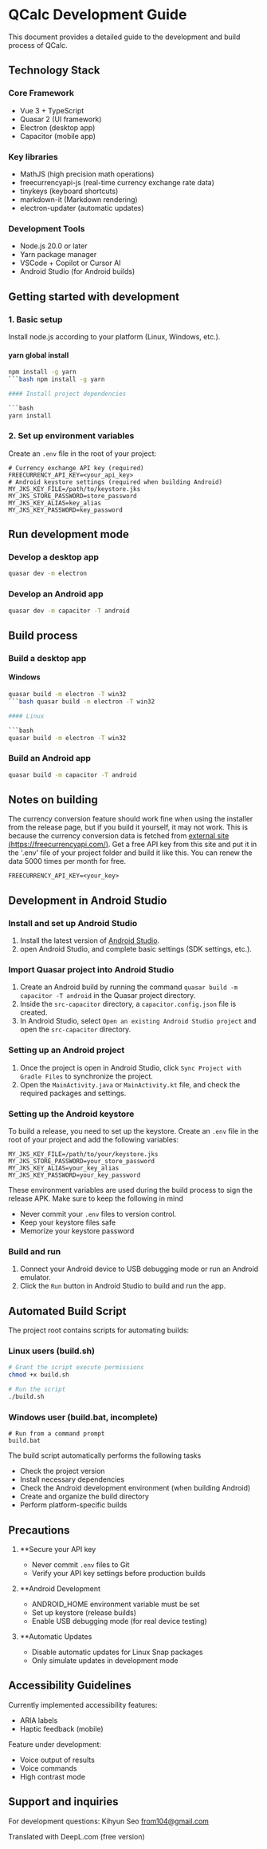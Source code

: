 # QCalc Development Guide

This document provides a detailed guide to the development and build process of QCalc.

## Technology Stack

### Core Framework

- Vue 3 + TypeScript
- Quasar 2 (UI framework)
- Electron (desktop app)
- Capacitor (mobile app)

### Key libraries

- MathJS (high precision math operations)
- freecurrencyapi-js (real-time currency exchange rate data)
- tinykeys (keyboard shortcuts)
- markdown-it (Markdown rendering)
- electron-updater (automatic updates)

### Development Tools

- Node.js 20.0 or later
- Yarn package manager
- VSCode + Copilot or Cursor AI
- Android Studio (for Android builds)

## Getting started with development

### 1. Basic setup

Install node.js according to your platform (Linux, Windows, etc.).

#### yarn global install

```bash
npm install -g yarn
```bash npm install -g yarn

#### Install project dependencies

```bash
yarn install
```

### 2. Set up environment variables

Create an `.env` file in the root of your project:

```plaintext
# Currency exchange API key (required)
FREECURRENCY_API_KEY=<your_api_key>
# Android keystore settings (required when building Android)
MY_JKS_KEY_FILE=/path/to/keystore.jks
MY_JKS_STORE_PASSWORD=store_password
MY_JKS_KEY_ALIAS=key_alias
MY_JKS_KEY_PASSWORD=key_password
```

## Run development mode

### Develop a desktop app

```bash
quasar dev -m electron
```

### Develop an Android app

```bash
quasar dev -m capacitor -T android
```

## Build process

### Build a desktop app

#### Windows

```bash
quasar build -m electron -T win32
```bash quasar build -m electron -T win32

#### Linux

```bash
quasar build -m electron -T win32
```

### Build an Android app

```bash
quasar build -m capacitor -T android
```

## Notes on building

The currency conversion feature should work fine when using the installer from the release page, but if you build it yourself, it may not work. This is because the currency conversion data is fetched from [external site (https://freecurrencyapi.com/)](https://freecurrencyapi.com/). Get a free API key from this site and put it in the '.env' file of your project folder and build it like this. You can renew the data 5000 times per month for free.

```plaintext
FREECURRENCY_API_KEY=<your_key>
```

## Development in Android Studio

### Install and set up Android Studio

1. Install the latest version of [Android Studio](https://developer.android.com/studio).
2. open Android Studio, and complete basic settings (SDK settings, etc.).

### Import Quasar project into Android Studio

1. Create an Android build by running the command `quasar build -m capacitor -T android` in the Quasar project directory.
2. Inside the `src-capacitor` directory, a `capacitor.config.json` file is created.
3. In Android Studio, select `Open an existing Android Studio project` and open the `src-capacitor` directory.

### Setting up an Android project

1. Once the project is open in Android Studio, click `Sync Project with Gradle Files` to synchronize the project.
2. Open the `MainActivity.java` or `MainActivity.kt` file, and check the required packages and settings.

### Setting up the Android keystore

To build a release, you need to set up the keystore. Create an `.env` file in the root of your project and add the following variables:

```plaintext
MY_JKS_KEY_FILE=/path/to/your/keystore.jks
MY_JKS_STORE_PASSWORD=your_store_password
MY_JKS_KEY_ALIAS=your_key_alias
MY_JKS_KEY_PASSWORD=your_key_password
```

These environment variables are used during the build process to sign the release APK. Make sure to keep the following in mind

- Never commit your `.env` files to version control.
- Keep your keystore files safe
- Memorize your keystore password

### Build and run

1. Connect your Android device to USB debugging mode or run an Android emulator.
2. Click the `Run` button in Android Studio to build and run the app.

## Automated Build Script

The project root contains scripts for automating builds:

### Linux users (build.sh)

```bash
# Grant the script execute permissions
chmod +x build.sh

# Run the script
./build.sh
```

### Windows user (build.bat, incomplete)

```batch
# Run from a command prompt
build.bat
```

The build script automatically performs the following tasks

- Check the project version
- Install necessary dependencies
- Check the Android development environment (when building Android)
- Create and organize the build directory
- Perform platform-specific builds

## Precautions

1. **Secure your API key
   - Never commit `.env` files to Git
   - Verify your API key settings before production builds

2. **Android Development
   - ANDROID_HOME environment variable must be set
   - Set up keystore (release builds)
   - Enable USB debugging mode (for real device testing)

3. **Automatic Updates
   - Disable automatic updates for Linux Snap packages
   - Only simulate updates in development mode

## Accessibility Guidelines

Currently implemented accessibility features:

- ARIA labels
- Haptic feedback (mobile)

Feature under development:

- Voice output of results
- Voice commands
- High contrast mode

## Support and inquiries

For development questions: Kihyun Seo <from104@gmail.com>

Translated with DeepL.com (free version)
